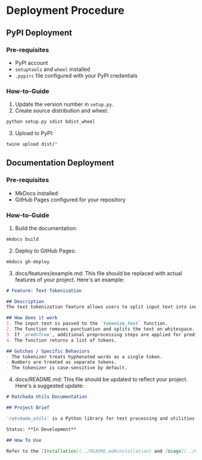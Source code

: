 # Deployment Procedure

## PyPI Deployment

### Pre-requisites
- PyPI account
- `setuptools` and `wheel` installed
- `.pypirc` file configured with your PyPI credentials

### How-to-Guide
1. Update the version number in `setup.py`.
2. Create source distribution and wheel:

```zsh
python setup.py sdist bdist_wheel
```

3. Upload to PyPI:
```zsh
twine upload dist/*
```

## Documentation Deployment

### Pre-requisites
- MkDocs installed
- GitHub Pages configured for your repository

### How-to-Guide
1. Build the documentation:
```zsh
mkdocs build
```
2. Deploy to GitHub Pages:
```zsh
mkdocs gh-deploy
```
3. docs/features/example.md:
This file should be replaced with actual features of your project. Here's an example:
```markdown
# Feature: Text Tokenization

## Description
The text tokenization feature allows users to split input text into individual tokens or words.

## How does it work
1. The input text is passed to the `tokenize_text` function.
2. The function removes punctuation and splits the text on whitespace.
3. If `pred=True`, additional preprocessing steps are applied for prediction tasks.
4. The function returns a list of tokens.

## Gotchas / Specific Behaviors
- The tokenizer treats hyphenated words as a single token.
- Numbers are treated as separate tokens.
- The tokenizer is case-sensitive by default.
```

4. docs/README.md:
This file should be updated to reflect your project. Here's a suggested update:
```markdown
# Ratchada Utils Documentation

## Project Brief

`ratchada_utils` is a Python library for text processing and utilities related to the Ratchada Whisper model. It provides tools for tokenization and evaluation of speech-to-text models.

Status: **In Development**

## How To Use

Refer to the [Installation](../README.md#installation) and [Usage](../README.md#usage) sections in the main README for basic usage instructions. For more detailed information on each feature, check the individual documentation pages.
```
